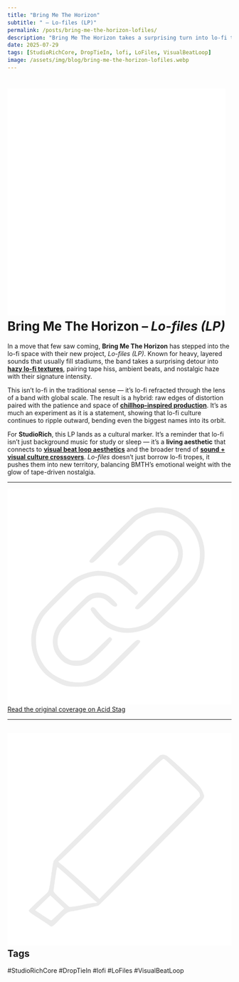 ```yaml
---
title: "Bring Me The Horizon"
subtitle: " – Lo-files (LP)"
permalink: /posts/bring-me-the-horizon-lofiles/
description: "Bring Me The Horizon takes a surprising turn into lo-fi textures with *Lo-files (LP)*, weaving ambient beats, vinyl crackle, and nostalgic haze into their sound."
date: 2025-07-29
tags: [StudioRichCore, DropTieIn, lofi, LoFiles, VisualBeatLoop]
image: /assets/img/blog/bring-me-the-horizon-lofiles.webp
---
```


# <img src="/assets/ui/musicnote.svg" alt="Music Note icon" class="icon-sm" /> Bring Me The Horizon – _Lo-files (LP)_

In a move that few saw coming, **Bring Me The Horizon** has stepped into the lo-fi space with their new project, _Lo-files (LP)_. Known for heavy, layered sounds that usually fill stadiums, the band takes a surprising detour into **[hazy lo-fi textures](/tracks/)**, pairing tape hiss, ambient beats, and nostalgic haze with their signature intensity.

This isn’t lo-fi in the traditional sense — it’s lo-fi refracted through the lens of a band with global scale. The result is a hybrid: raw edges of distortion paired with the patience and space of **[chillhop-inspired production](/tag/chillhop/)**. It’s as much an experiment as it is a statement, showing that lo-fi culture continues to ripple outward, bending even the biggest names into its orbit.

For **StudioRich**, this LP lands as a cultural marker. It’s a reminder that lo-fi isn’t just background music for study or sleep — it’s a **living aesthetic** that connects to **[visual beat loop aesthetics](/tag/visual-beat-loop/)** and the broader trend of **[sound + visual culture crossovers](/tag/crossovers/)**. _Lo-files_ doesn’t just borrow lo-fi tropes, it pushes them into new territory, balancing BMTH’s emotional weight with the glow of tape-driven nostalgia.

---

<img src="/assets/ui/link.svg" alt="Link icon" class="icon-sm" /> [Read the original coverage on Acid Stag](https://acidstag.com/2025/07/bring-me-the-horizon-lo-files-lp/)

---

## <img src="/assets/ui/phat-marker.svg" alt="Marker icon" class="icon-sm" /> Tags

#StudioRichCore #DropTieIn #lofi #LoFiles #VisualBeatLoop
